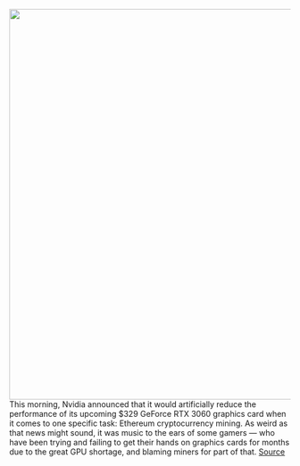 <img src='https://cdn.vox-cdn.com/uploads/chorus_asset/file/11490453/a-01.0.png' width='700px' /><br/>
This morning, Nvidia announced that it would artificially reduce the performance of its upcoming $329 GeForce RTX 3060 graphics card when it comes to one specific task: Ethereum cryptocurrency mining. As weird as that news might sound, it was music to the ears of some gamers — who have been trying and failing to get their hands on graphics cards for months due to the great GPU shortage, and blaming miners for part of that.
<a href='https://www.theverge.com/circuitbreaker/2021/2/18/22290362/nvidia-will-not-reduce-3060-ti-3070-3080-3090-eth-mining'> Source <a/>